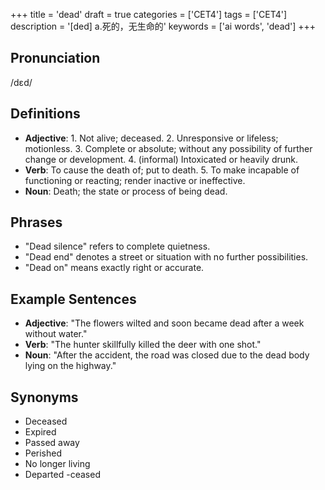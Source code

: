 +++
title = 'dead'
draft = true
categories = ['CET4']
tags = ['CET4']
description = '[ded] a.死的，无生命的'
keywords = ['ai words', 'dead']
+++

## Pronunciation
/dɛd/

## Definitions
- **Adjective**: 1. Not alive; deceased. 2. Unresponsive or lifeless; motionless. 3. Complete or absolute; without any possibility of further change or development. 4. (informal) Intoxicated or heavily drunk.
- **Verb**: To cause the death of; put to death. 5. To make incapable of functioning or reacting; render inactive or ineffective.
- **Noun**: Death; the state or process of being dead.

## Phrases
- "Dead silence" refers to complete quietness.
- "Dead end" denotes a street or situation with no further possibilities.
- "Dead on" means exactly right or accurate.

## Example Sentences
- **Adjective**: "The flowers wilted and soon became dead after a week without water."
- **Verb**: "The hunter skillfully killed the deer with one shot."
- **Noun**: "After the accident, the road was closed due to the dead body lying on the highway."

## Synonyms
- Deceased
- Expired
- Passed away
- Perished
- No longer living
- Departed
-ceased
